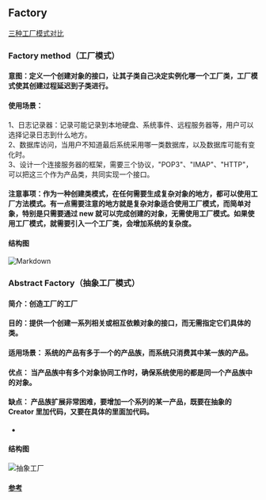 ## Factory
[三种工厂模式对比](https://www.cnblogs.com/cxjchen/p/3143633.html)
### Factory method（工厂模式）
#### 意图：定义一个创建对象的接口，让其子类自己决定实例化哪一个工厂类，工厂模式使其创建过程延迟到子类进行。
#### 使用场景： 
1、日志记录器：记录可能记录到本地硬盘、系统事件、远程服务器等，用户可以选择记录日志到什么地方。   
2、数据库访问，当用户不知道最后系统采用哪一类数据库，以及数据库可能有变化时。   
3、设计一个连接服务器的框架，需要三个协议，"POP3"、"IMAP"、"HTTP"，可以把这三个作为产品类，共同实现一个接口。
#### 注意事项：作为一种创建类模式，在任何需要生成复杂对象的地方，都可以使用工厂方法模式。有一点需要注意的地方就是复杂对象适合使用工厂模式，而简单对象，特别是只需要通过 new 就可以完成创建的对象，无需使用工厂模式。如果使用工厂模式，就需要引入一个工厂类，会增加系统的复杂度。
#### 结构图
![Markdown](http://i1.bvimg.com/683123/04120d8f2e26055a.jpg)

### Abstract Factory（抽象工厂模式）
#### 简介：创造工厂的工厂
#### 目的：提供一个创建一系列相关或相互依赖对象的接口，而无需指定它们具体的类。
#### 适用场景： 系统的产品有多于一个的产品族，而系统只消费其中某一族的产品。
#### 优点： 当产品族中有多个对象协同工作时，确保系统使用的都是同一个产品族中的对象。
#### 缺点： 产品族扩展非常困难，要增加一个系列的某一产品，既要在抽象的 Creator 里加代码，又要在具体的里面加代码。
- 
#### 结构图
![抽象工厂](http://i1.bvimg.com/683123/e7da263154447828.png)

#### [参考](https://blog.51cto.com/zero01/2070033)
